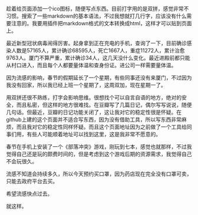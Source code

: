 趁着给页面添加一个ico图标，随便写点东西。目前打字用的是双拼，感觉非常不习惯。搜索了一些markdown的基本语法，不过我想就打几行字，应该没有什么需要注意的。我要用插件把markdown格式的文本转换成html，这样才可以贴到页面上。

最近新型冠状病毒闹得厉害。起身拿到正在充电的手机，查询了一下，目前确诊感染人数是57165人，累计确诊68595人，死亡1667人，重症11272人，累计治愈9763人。厦门不算严重，累计确诊34人，这几天没什么变化。最近进殿前都只能从村口进入，而且每个人都要量体温和查身份证。进公司一样需要量体温。

因为流感的影响，春节的假期延长了一个星期，有些同事还没有来厦门，不过因为我没有回家，所以我已经上班一个星期了，这周双加，现在星期一了。

用双拼还很不熟练，打字会影响思维。很想找个可以自言自语的地方，绝对的安全，而且私密，但这样的地方很难找。在豆瓣写了几篇日记，偶尔写写说说，随便几句话。但最近，豆瓣的日记功能关闭了，这让我对它的稳定性很是怀疑。在github上建的这个页面并不适合写东西，因为没有借助工具，所以写东西非常麻烦，而且我对它的稳定性同样怀疑。而且这个页面地址因为之前做了一个工具给同事们用，有些人可能顺着地址可以找到这里，这是我非常不愿意的。

春节在手机上安装了一个《部落冲突》游戏，刚玩到七本，感觉也就那样，不过我觉得自己还是玩的颇费时间的，但是考虑到这个游戏后期的资源需求，我觉得自己不会玩很久。

流感不知道会持续多久，所以今天预约买口罩，因为药店现在完全没有口罩可卖，只能去政府平台去买。

希望流感快点过去。

就这样。